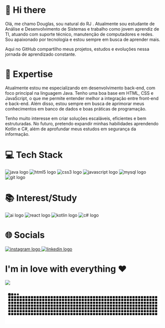 # 👋 Hi there
Olá, me chamo Douglas, sou natural do RJ . Atualmente sou estudante de Análise e Desenvolvimento de Sistemas e trabalho como jovem aprendiz de TI, atuando com suporte técnico, manutenção de computadores e redes. Sou apaixonado por tecnologia e estou sempre em busca de aprender mais.

Aqui no GitHub compartilho meus projetos, estudos e evoluções nessa jornada de aprendizado constante.

# 🚀 Expertise
Atualmente estou me especializando em desenvolvimento back-end, com foco principal na linguagem Java. Tenho uma boa base em HTML, CSS e JavaScript, o que me permite entender melhor a integração entre front-end e back-end. Além disso, estou sempre em busca de aprimorar meus conhecimentos em banco de dados e boas práticas de programação.

Tenho muito interesse em criar soluções escaláveis, eficientes e bem estruturadas. No futuro, pretendo expandir minhas habilidades aprendendo Kotlin e C#, além de aprofundar meus estudos em segurança da informação.

# 💻 Tech Stack
<div align="left">
  <img src="https://img.shields.io/static/v1?message=Java&logo=java&label=&color=007396&logoColor=white&labelColor=&style=for-the-badge" height="25" alt="java logo" />
  <img src="https://img.shields.io/static/v1?message=HTML5&logo=html5&label=&color=E34F26&logoColor=white&labelColor=&style=for-the-badge" height="25" alt="html5 logo" />
  <img src="https://img.shields.io/static/v1?message=CSS3&logo=css3&label=&color=1572B6&logoColor=white&labelColor=&style=for-the-badge" height="25" alt="css3 logo" />
  <img src="https://img.shields.io/static/v1?message=JavaScript&logo=javascript&label=&color=F7DF1E&logoColor=black&labelColor=&style=for-the-badge" height="25" alt="javascript logo" />
  <img src="https://img.shields.io/static/v1?message=MySQL&logo=mysql&label=&color=4479A1&logoColor=white&labelColor=&style=for-the-badge" height="25" alt="mysql logo" />
  <img src="https://img.shields.io/static/v1?message=Git&logo=git&label=&color=F05032&logoColor=white&labelColor=&style=for-the-badge" height="25" alt="git logo" />
</div>

# 📚 Interest/Study
<div align="left">
 <img src="https://img.shields.io/static/v1?message=AI&logo=ibm&label=Artificial%20Intelligence&color=000000&logoColor=white&labelColor=&style=for-the-badge" height="25" alt="ai logo" />
 <img src="https://img.shields.io/static/v1?message=React&logo=react&label=&color=61DAFB&logoColor=black&labelColor=&style=for-the-badge" height="25" alt="react logo" />
 <img src="https://img.shields.io/static/v1?message=Kotlin&logo=kotlin&label=&color=7F52FF&logoColor=white&labelColor=&style=for-the-badge" height="25" alt="kotlin logo" />
 <img src="https://img.shields.io/static/v1?message=C%23&logo=c-sharp&label=&color=239120&logoColor=white&labelColor=&style=for-the-badge" height="25" alt="c# logo" />
</div>

# 🌐 Socials
<div align="left">
  <a href="https://www.instagram.com/dgsales7/" target="_blank">
    <img src="https://img.shields.io/static/v1?message=Instagram&logo=instagram&label=&color=E4405F&logoColor=white&labelColor=&style=for-the-badge" height="25" alt="instagram logo" />
  </a>
  <a href="https://www.linkedin.com/in/douglas-sales7/" target="_blank">
    <img src="https://img.shields.io/static/v1?message=LinkedIn&logo=linkedin&label=&color=0077B5&logoColor=white&labelColor=&style=for-the-badge" height="25" alt="linkedin logo" />
  </a>
</div>

# I'm in love with everything ❤
<img src="https://camo.githubusercontent.com/ca32305090aa4a2880028e35137d97e44bb4ebd5f10244936e95a3f24417d15f/68747470733a2f2f692e696d6775722e636f6d2f594b6a4d3061702e676966" width="600" />



![snake gif dark](https://github.com/dgsales7/dgsales7/blob/output/github-contribution-grid-snake-dark.svg)























   


